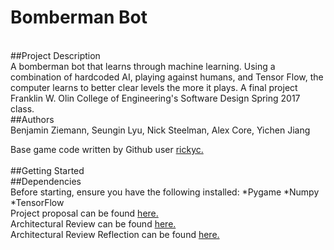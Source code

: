 <H1>Bomberman Bot</H1><br>
##Project Description<br>
A bomberman bot that learns through machine learning. Using a combination of hardcoded AI, playing against humans, and Tensor Flow, the computer learns to better clear levels the more it plays. A final project Franklin W. Olin College of Engineering's Software Design Spring 2017 class.<br>
##Authors<br>
Benjamin Ziemann, Seungin Lyu, Nick Steelman, Alex Core, Yichen Jiang<br>

Base game code written by Github user <a href="https://github.com/rickyc/bomberman-pygame">rickyc.</a><br>
<br>
##Getting Started<br>
##Dependencies<br>
Before starting, ensure you have the following installed:
*Pygame
*Numpy
*TensorFlow
<br>
Project proposal can be found <a href="https://github.com/zneb97/SoftDesFinalProject/blob/master/ProjectProposal.md">here.</a><br>
Architectural Review can be found <a href="https://github.com/zneb97/SoftDesFinalProject/blob/master/ArchitecturalReview.md">here.</a>
<br>
Architectural Review Reflection can be found <a href="https://github.com/zneb97/SoftDesFinalProject/blob/master/ReflectionSynthesis.md">here.</a>

